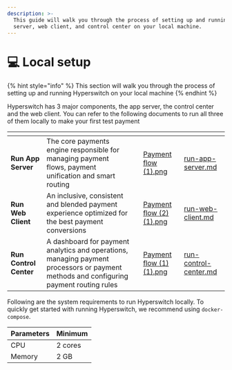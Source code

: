 ```yaml
---
description: >-
  This guide will walk you through the process of setting up and running the app
  server, web client, and control center on your local machine.
---
```


# 💻 Local setup

{% hint style="info" %}
This section will walk you through the process of setting up and running Hyperswitch on your local machine
{% endhint %}

Hyperswitch has 3 major components, the app server, the control center and the web client. You can refer to the following documents to run all three of them locally to make your first test payment

<table data-view="cards"><thead><tr><th></th><th></th><th></th><th data-hidden data-card-cover data-type="files"></th><th data-hidden data-card-target data-type="content-ref"></th></tr></thead><tbody><tr><td><strong>Run App Server</strong></td><td>The core payments engine responsible for managing payment flows, payment unification and smart routing</td><td></td><td><a href="../../.gitbook/assets/Payment flow (1).png">Payment flow (1).png</a></td><td><a href="run-app-server.md">run-app-server.md</a></td></tr><tr><td><strong>Run Web Client</strong></td><td>An inclusive, consistent and blended payment experience optimized for the best payment conversions</td><td></td><td><a href="../../.gitbook/assets/Payment flow (2) (1).png">Payment flow (2) (1).png</a></td><td><a href="run-web-client.md">run-web-client.md</a></td></tr><tr><td><strong>Run Control Center</strong></td><td>A dashboard for payment analytics and operations, managing payment processors or payment methods and configuring payment routing rules</td><td></td><td><a href="../../.gitbook/assets/Payment flow (1) (1).png">Payment flow (1) (1).png</a></td><td><a href="run-control-center.md">run-control-center.md</a></td></tr></tbody></table>

Following are the system requirements to run Hyperswitch locally. To quickly get started with running Hyperswitch, we recommend using `docker-compose`.

| Parameters | Minimum |
| ---------- | ------- |
| CPU        | 2 cores |
| Memory     | 2 GB    |
